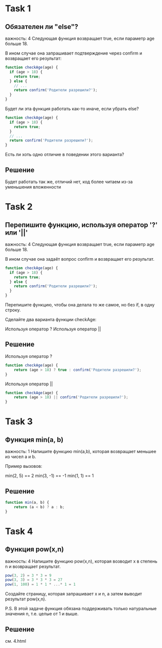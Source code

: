 # Task 1
## Обязателен ли "else"?
важность: 4
Следующая функция возвращает true, если параметр age больше 18.

В ином случае она запрашивает подтверждение через confirm и возвращает его результат:
```js
function checkAge(age) {
  if (age > 18) {
    return true;
  } else {
    // ...
    return confirm('Родители разрешили?');
  }
}
```
Будет ли эта функция работать как-то иначе, если убрать else?
```js
function checkAge(age) {
  if (age > 18) {
    return true;
  }
  // ...
  return confirm('Родители разрешили?');
}
```
Есть ли хоть одно отличие в поведении этого варианта?

## Решение
Будет работать так же, отличий нет, код более читаем из-за уменьшения вложенности

# Task 2
## Перепишите функцию, используя оператор '?' или '||'
важность: 4
Следующая функция возвращает true, если параметр age больше 18.

В ином случае она задаёт вопрос confirm и возвращает его результат.
```js
function checkAge(age) {
  if (age > 18) {
    return true;
  } else {
    return confirm('Родители разрешили?');
  }
}
```
Перепишите функцию, чтобы она делала то же самое, но без if, в одну строку.

Сделайте два варианта функции checkAge:

Используя оператор ?
Используя оператор ||

## Решение
Используя оператор ?
```js
function checkAge(age) {
    return (age > 18) ? true : confirm('Родители разрешили?');
}
```
Используя оператор ||
```js
function checkAge(age) {
    return (age > 18) || confirm('Родители разрешили?');
}
```

# Task 3
## Функция min(a, b)
важность: 1
Напишите функцию min(a,b), которая возвращает меньшее из чисел a и b.

Пример вызовов:

min(2, 5) == 2
min(3, -1) == -1
min(1, 1) == 1
## Решение
```js
function min(a, b) {
    return (a < b) ? a : b;
}
```

# Task 4
## Функция pow(x,n)
важность: 4
Напишите функцию pow(x,n), которая возводит x в степень n и возвращает результат.
```js
pow(3, 2) = 3 * 3 = 9
pow(3, 3) = 3 * 3 * 3 = 27
pow(1, 100) = 1 * 1 * ...* 1 = 1
```
Создайте страницу, которая запрашивает x и n, а затем выводит результат pow(x,n).

P.S. В этой задаче функция обязана поддерживать только натуральные значения n, т.е. целые от 1 и выше.

## Решение
см. 4.html